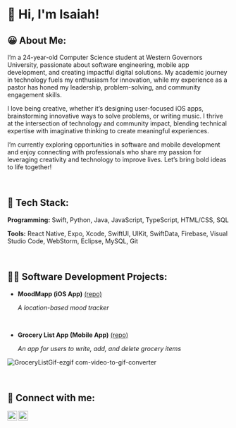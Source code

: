 <h1>👋 Hi, I'm Isaiah! <br/>

<h2>😀 About Me:</h2>

<p>I’m a 24-year-old Computer Science student at Western Governors University, passionate about software engineering, mobile app development, and creating impactful digital solutions. My academic journey in technology fuels my enthusiasm for innovation, while my experience as a pastor has honed my leadership, problem-solving, and community engagement skills.

I love being creative, whether it’s designing user-focused iOS apps, brainstorming innovative ways to solve problems, or writing music. I thrive at the intersection of technology and community impact, blending technical expertise with imaginative thinking to create meaningful experiences.

I’m currently exploring opportunities in software and mobile development and enjoy connecting with professionals who share my passion for leveraging creativity and technology to improve lives. Let’s bring bold ideas to life together!</p>
<br>

<h2>🤖 Tech Stack:</h2>
<p><b>Programming:</b> Swift, Python, Java, JavaScript, TypeScript, HTML/CSS, SQL</p>
<p><b>Tools:</b> React Native, Expo, Xcode, SwiftUI, UIKit, SwiftData, Firebase, Visual Studio Code, WebStorm, Eclipse,  MySQL, Git</p>
<br>

<h2>👨‍💻 Software Development Projects:</h2>

- <b>MoodMapp (iOS App)</b>
  [(repo)](https://github.com/IsaiahSchatzline/moodmapp)
  <p><i>A location-based mood tracker</i></p>


  
<br>
  
- <b>Grocery List App (Mobile App)</b>
  [(repo)](https://github.com/IsaiahSchatzline/GroceryListApp)
  <p><i>An app for users to write, add, and delete grocery items</i></p>
![GroceryListGif-ezgif com-video-to-gif-converter](https://github.com/user-attachments/assets/319677bf-2675-42dd-9ad3-bca65afcda90)

  
<br>

<h2> 🤳 Connect with me:</h2>

[<img align="left" alt="IsaiahSchatzline | LinkedIn" width="22px" src="https://cdn.jsdelivr.net/npm/simple-icons@v3/icons/linkedin.svg" />][linkedin]
[<img align="left" alt="IsaiahSchatzline | Instagram" width="22px" src="https://cdn.jsdelivr.net/npm/simple-icons@v3/icons/instagram.svg" />][instagram]

[instagram]: https://www.instagram.com/isaiahschatzline/
[linkedin]: https://www.linkedin.com/in/IsaiahSchatzline

<!--
**isaiahschatzline/isaiahschatzline** is a ✨ _special_ ✨ repository because its `README.md` (this file) appears on your GitHub profile.

Here are some ideas to get you started:

- 🔭 I’m currently working on ...
- 🌱 I’m currently learning ...
- 👯 I’m looking to collaborate on ...
- 🤔 I’m looking for help with ...
- 💬 Ask me about ...
- 📫 How to reach me: ...
- 😄 Pronouns: ...
- ⚡ Fun fact: ...
-->
